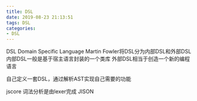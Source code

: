 ```yaml
---
title: DSL
date: 2019-08-23 21:13:51
tags: DSL
categories: 
- DSL
---
```



DSL  Domain Specific Language
Martin Fowler将DSL分为内部DSL和外部DSL
内部DSL一般是基于宿主语言封装的一个类库
外部DSL相当于创造一个新的编程语言



自己定义一套DSL，通过解析AST实现自己需要的功能

jscore  词法分析是由lexer完成
JISON